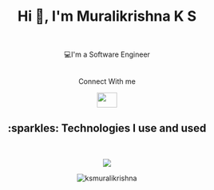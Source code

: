 <h1 align="center">Hi 👋, I'm Muralikrishna K S  </h1>
<br> 

<div align="center">  

💻I'm a Software Engineer<br>
<br>
</div>


<div align="center">Connect With me</div>
<p align="center"> 
<!-- <a href=_____ target="blank"><img align="center" src="https://raw.githubusercontent.com/rahuldkjain/github-profile-readme-generator/master/src/images/icons/Social/twitter.svg" alt=__________ height="30" width="40" /></a> -->
<a href="https://www.linkedin.com/in/ksmuralikrishna/" target="blank"><img align="center" src="https://raw.githubusercontent.com/rahuldkjain/github-profile-readme-generator/master/src/images/icons/Social/linked-in-alt.svg" alt="" height="30" width="40" /></a>
<!-- <a href="https://codeforces.com/profile/_____" target="blank"><img align="center" src="https://raw.githubusercontent.com/rahuldkjain/github-profile-readme-generator/master/src/images/icons/Social/codeforces.svg" alt="https://codeforces.com/profile/_____" height="30" width="40" /></a>
<a href="https://leetcode.com/______/" target="blank"><img align="center" src="https://raw.githubusercontent.com/rahuldkjain/github-profile-readme-generator/master/src/images/icons/Social/leet-code.svg" alt="https://leetcode.com/______/" height="30" width="40" /></a> -->
</p>

<h2 align="center">:sparkles: Technologies I use and used</h2>
<br>
<p align="center">
  <a href="https://skillicons.dev">
    <img src="https://skillicons.dev/icons?i=dotnet,cs,javascript,jquery,mysql,angular,git,visualstudio,python,html,css,django,flask,postgresql,firebase,c,cpp,java,&perline=8" />
  </a>
</p>
<p align="center"> <img src="https://komarev.com/ghpvc/?username=ksmuralikrishna&label=Profile%20views&color=0e75b6&style=flat" alt="ksmuralikrishna" /> </p>


 
